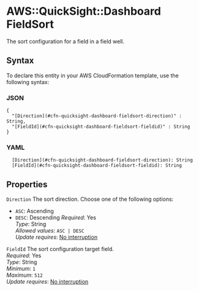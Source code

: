 # AWS::QuickSight::Dashboard FieldSort<a name="aws-properties-quicksight-dashboard-fieldsort"></a>

The sort configuration for a field in a field well\.

## Syntax<a name="aws-properties-quicksight-dashboard-fieldsort-syntax"></a>

To declare this entity in your AWS CloudFormation template, use the following syntax:

### JSON<a name="aws-properties-quicksight-dashboard-fieldsort-syntax.json"></a>

```
{
  "[Direction](#cfn-quicksight-dashboard-fieldsort-direction)" : String,
  "[FieldId](#cfn-quicksight-dashboard-fieldsort-fieldid)" : String
}
```

### YAML<a name="aws-properties-quicksight-dashboard-fieldsort-syntax.yaml"></a>

```
  [Direction](#cfn-quicksight-dashboard-fieldsort-direction): String
  [FieldId](#cfn-quicksight-dashboard-fieldsort-fieldid): String
```

## Properties<a name="aws-properties-quicksight-dashboard-fieldsort-properties"></a>

`Direction` <a name="cfn-quicksight-dashboard-fieldsort-direction"></a>
The sort direction\. Choose one of the following options:

- `ASC`: Ascending
- `DESC`: Descending
  _Required_: Yes  
  _Type_: String  
  _Allowed values_: `ASC | DESC`  
  _Update requires_: [No interruption](https://docs.aws.amazon.com/AWSCloudFormation/latest/UserGuide/using-cfn-updating-stacks-update-behaviors.html#update-no-interrupt)

`FieldId` <a name="cfn-quicksight-dashboard-fieldsort-fieldid"></a>
The sort configuration target field\.  
_Required_: Yes  
_Type_: String  
_Minimum_: `1`  
_Maximum_: `512`  
_Update requires_: [No interruption](https://docs.aws.amazon.com/AWSCloudFormation/latest/UserGuide/using-cfn-updating-stacks-update-behaviors.html#update-no-interrupt)
